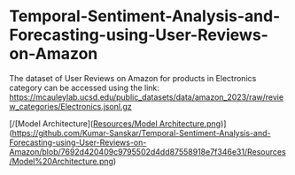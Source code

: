 # Temporal-Sentiment-Analysis-and-Forecasting-using-User-Reviews-on-Amazon

The dataset of User Reviews on Amazon for products in Electronics category can be accessed using the link:
https://mcauleylab.ucsd.edu/public_datasets/data/amazon_2023/raw/review_categories/Electronics.jsonl.gz 

[/[Model Architecture]([Resources/Model Architecture.png](https://github.com/Kumar-Sanskar/Temporal-Sentiment-Analysis-and-Forecasting-using-User-Reviews-on-Amazon/blob/7692d420409c9795502d4dd87558918e7f346e31/Resources/Model%20Architecture.png))](https://github.com/Kumar-Sanskar/Temporal-Sentiment-Analysis-and-Forecasting-using-User-Reviews-on-Amazon/blob/7692d420409c9795502d4dd87558918e7f346e31/Resources/Model%20Architecture.png)
